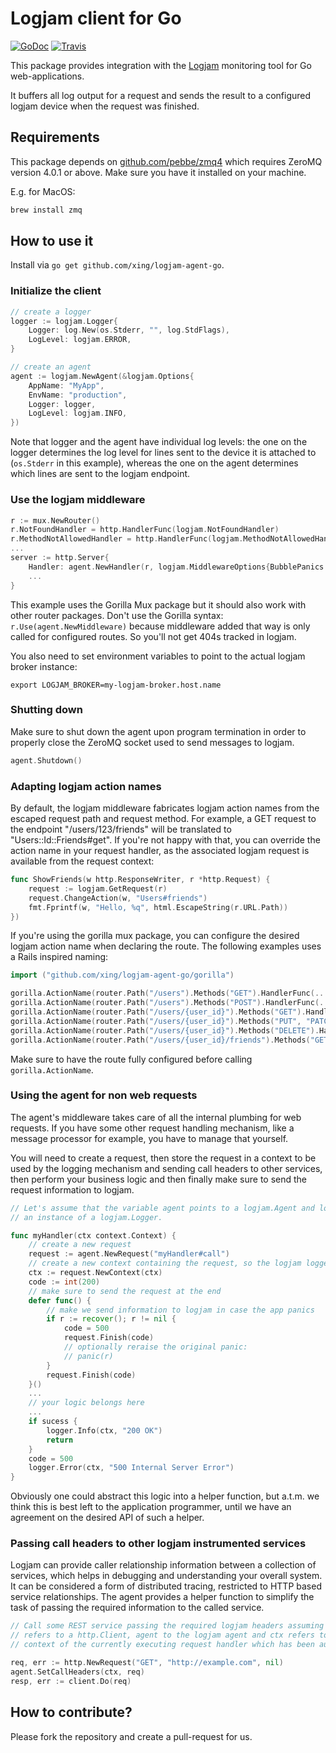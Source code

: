 # Logjam client for Go

[![GoDoc](https://godoc.org/github.com/xing/logjam-agent-go?status.svg)](https://godoc.org/github.com/xing/logjam-agent-go)
[![Travis](https://travis-ci.org/xing/logjam-agent-go.svg?branch=master)](https://travis-ci.org/github/xing/logjam-agent-go)

This package provides integration with the [Logjam](https://github.com/skaes/logjam_core)
monitoring tool for Go web-applications.

It buffers all log output for a request and sends the result to a configured logjam device
when the request was finished.


## Requirements
This package depends on [github.com/pebbe/zmq4](https://github.com/pebbe/zmq4) which
requires ZeroMQ version 4.0.1 or above. Make sure you have it installed on your machine.

E.g. for MacOS:
```bash
brew install zmq
```

## How to use it
Install via `go get github.com/xing/logjam-agent-go`.

### Initialize the client

```go
// create a logger
logger := logjam.Logger{
	Logger: log.New(os.Stderr, "", log.StdFlags),
	LogLevel: logjam.ERROR,
}

// create an agent
agent := logjam.NewAgent(&logjam.Options{
	AppName: "MyApp",
	EnvName: "production",
	Logger: logger,
	LogLevel: logjam.INFO,
})
```

Note that logger and the agent have individual log levels: the one on the logger
determines the log level for lines sent to the device it is attached to (`os.Stderr` in
this example), whereas the one on the agent determines which lines are sent to the logjam
endpoint.

### Use the logjam middleware

```go
r := mux.NewRouter()
r.NotFoundHandler = http.HandlerFunc(logjam.NotFoundHandler)
r.MethodNotAllowedHandler = http.HandlerFunc(logjam.MethodNotAllowedHandler)
...
server := http.Server{
	Handler: agent.NewHandler(r, logjam.MiddlewareOptions{BubblePanics: false})
	...
}
```

This example uses the Gorilla Mux package but it should also work with other router
packages. Don't use the Gorilla syntax: `r.Use(agent.NewMiddleware)` because middleware
added that way is only called for configured routes. So you'll not get 404s tracked
in logjam.

You also need to set environment variables to point to the actual logjam broker instance:

`export LOGJAM_BROKER=my-logjam-broker.host.name`

### Shutting down

Make sure to shut down the agent upon program termination in order to properly close the
ZeroMQ socket used to send messages to logjam.

```go
agent.Shutdown()
```

### Adapting logjam action names

By default, the logjam middleware fabricates logjam action names from the escaped request
path and request method. For example, a GET request to the endpoint "/users/123/friends"
will be translated to "Users::Id::Friends#get". If you're not happy with that, you can
override the action name in your request handler, as the associated logjam request is
available from the request context:

```go
func ShowFriends(w http.ResponseWriter, r *http.Request) {
	request := logjam.GetRequest(r)
	request.ChangeAction(w, "Users#friends")
	fmt.Fprintf(w, "Hello, %q", html.EscapeString(r.URL.Path))
})
```

If you're using the gorilla mux package, you can configure the desired logjam action name
when declaring the route. The following examples uses a Rails inspired naming:

```go
import ("github.com/xing/logjam-agent-go/gorilla")

gorilla.ActionName(router.Path("/users").Methods("GET").HandlerFunc(...), "Users#index")
gorilla.ActionName(router.Path("/users").Methods("POST").HandlerFunc(...), "Users#create")
gorilla.ActionName(router.Path("/users/{user_id}").Methods("GET").HandlerFunc(...), "Users#show")
gorilla.ActionName(router.Path("/users/{user_id}").Methods("PUT", "PATCH").HandlerFunc(...), "Users#update")
gorilla.ActionName(router.Path("/users/{user_id}").Methods("DELETE").HandlerFunc(...), "Users#destroy")
gorilla.ActionName(router.Path("/users/{user_id}/friends").Methods("GET").HandlerFunc(...), "Users#friends")
```

Make sure to have the route fully configured before calling `gorilla.ActionName`.


### Using the agent for non web requests

The agent's middleware takes care of all the internal plumbing for web requests. If you
have some other request handling mechanism, like a message processor for example, you have
to manage that yourself.

You will need to create a request, then store the request in a context to be used by the
logging mechanism and sending call headers to other services, then perform your business
logic and then finally make sure to send the request information to logjam.

```go
// Let's assume that the variable agent points to a logjam.Agent and logger is
// an instance of a logjam.Logger.

func myHandler(ctx context.Context) {
    // create a new request
    request := agent.NewRequest("myHandler#call")
    // create a new context containing the request, so the logjam logger can access it
    ctx := request.NewContext(ctx)
    code := int(200)
    // make sure to send the request at the end
    defer func() {
        // make we send information to logjam in case the app panics
        if r := recover(); r != nil {
            code = 500
            request.Finish(code)
            // optionally reraise the original panic:
            // panic(r)
        }
        request.Finish(code)
    }()
    ...
    // your logic belongs here
    ...
    if sucess {
        logger.Info(ctx, "200 OK")
        return
    }
    code = 500
    logger.Error(ctx, "500 Internal Server Error")
}
```

Obviously one could abstract this logic into a helper function, but a.t.m. we think this
is best left to the application programmer, until we have an agreement on the desired API
of such a helper.


### Passing call headers to other logjam instrumented services

Logjam can provide caller relationship information between a collection of services, which
helps in debugging and understanding your overall system. It can be considered a form of
distributed tracing, restricted to HTTP based service relationships. The agent provides a
helper function to simplify the task of passing the required information to the called
service.

```go
// Call some REST service passing the required logjam headers assuming the variable client
// refers to a http.Client, agent to the logjam agent and ctx refers to the http request
// context of the currently executing request handler which has been augmented by the logjam agent.

req, err := http.NewRequest("GET", "http://example.com", nil)
agent.SetCallHeaders(ctx, req)
resp, err := client.Do(req)
```


## How to contribute?
Please fork the repository and create a pull-request for us.
